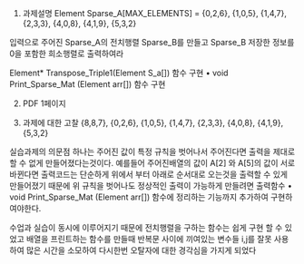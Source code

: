 1. 과제설명
Element Sparse_A[MAX_ELEMENTS] =
  {0,2,6},
	{1,0,5},
	{1,4,7},
	{2,3,3},
	{4,0,8},
	{4,1,9},
	{5,3,2}
  
  입력으로 주어진 Sparse_A의 전치행렬 Sparse_B를 만들고
  Sparse_B 저장한 정보를 0을 포함한 희소행렬로 출력하여라

Element* Transpose_Triple1(Element S_a[]) 함수 구현
• void Print_Sparse_Mat (Element arr[]) 함수 구현


2. PDF 1페이지

3. 과제에 대한 고찰
	{8,8,7},
	{0,2,6},
	{1,0,5},
	{1,4,7},
	{2,3,3},
	{4,0,8},
	{4,1,9},
	{5,3,2}

실습과제의 의문점 하나는 주어진 값이 특정 규칙을 벗어나서 주어진다면 출력을 제대로 할 수 없게 만들어졌다는것이다.
예를들어 주어진배열의 값이 A[2] 와 A[5]의 값이 서로 바뀐다면 출력코드는 단순하게 위에서 부터 아래로 순서대로 오는것을 출력할 수 있게 만들어졌기 때문에 위 규칙을 벗어나도 정상적인 출력이 가능하게 만들려면 출력함수
• void Print_Sparse_Mat (Element arr[])
함수에 정리하는 기능까지 추가하여 구현하여야한다.

수업과 실습이 동시에 이루어지기 때문에 전치행렬을 구하는 함수는 쉽게 구현 할 수 있었고
배열을 프린트하는 함수를 만들때 반복문 사이에 끼여있는 변수들 i,j를 잘못 사용하여 많은 시간을 소모하여
다시한번 오탈자에 대한 경각심을 가지게 되었다
